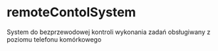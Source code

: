 # remoteContolSystem
System do bezprzewodowej kontroli wykonania zadań obsługiwany z poziomu telefonu komórkowego
